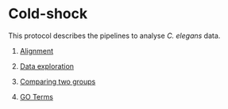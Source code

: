 # Cold-shock

This protocol describes the pipelines to analyse _C. elegans_ data.

1. [Alignment](https://github.com/cenk-celik/cold-shock/alignment.r)

2. [Data exploration](https://github.com/cenk-celik/cold-shock/data_exploration.r)

3. [Comparing two groups](https://github.com/cenk-celik/cold-shock/treatment1_vs_control.r)

4. [GO Terms](https://github.com/cenk-celik/cold-shock/GO_terms.r)
